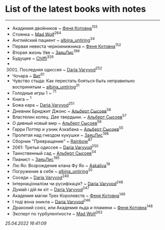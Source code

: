 # List of the latest books with notes
---

* Академия двойников ~ [Феня Котовна](users/109/109746193906459706720-google)<sup>155</sup>
* Стоянка ~ [Mad Wolf](users/947/94738840-vkontakte)<sup>264</sup>
* Английский пациент ~ [albina_untiring](users/257/2579695-vkontakte)<sup>34</sup>
* Первая невеста чернокнижника ~ [Феня Котовна](users/109/109746193906459706720-google)<sup>152</sup>
* Вторая жизнь Уве ~ [ЗаяцЛис](users/112/112388384595246311466-google)<sup>199</sup>
* Будущее ~ [Chiffi](users/105/105831994080785626680-google)<sup>326</sup>
* 3001. Последняя одиссея ~ [Daria Varyvod](users/829/829893410524253-facebook)<sup>252</sup>
* Чочара ~ [Вит](users/300/300273923-vkontakte)<sup>61</sup>
* Чувство стыда: Как перестать бояться быть неправильно воспринятым ~ [albina_untiring](users/257/2579695-vkontakte)<sup>31</sup>
* Голодные игры 1 ~ [](users/153/1537586159620888-facebook)<sup>71</sup>
* Книга ~ [](users/107/107964573981658495430-google)<sup>1</sup>
* Божа кара ~ [Daria Varyvod](users/829/829893410524253-facebook)<sup>251</sup>
* Дневник Бриджит Джонс ~ [Альберт Сысоев](users/474/47446642-vkontakte)<sup>58</sup>
* Властелин колец. Две твердыни. ~ [Альберт Сысоев](users/474/47446642-vkontakte)<sup>57</sup>
* О дивный новый мир ~ [Альберт Сысоев](users/474/47446642-vkontakte)<sup>56</sup>
* Гарри Поттер и узник Азкабана ~ [Альберт Сысоев](users/474/47446642-vkontakte)<sup>55</sup>
* Пролетая над гнездом кукушки ~ [ЗаяцЛис](users/112/112388384595246311466-google)<sup>198</sup>
* Сборник "Превращение" ~ [Rainbow](users/109/109787328219839805802-google)<sup>87</sup>
* 2061: Третья одиссея ~ [Daria Varyvod](users/829/829893410524253-facebook)<sup>250</sup>
* Таинственный сад ~ [Альберт Сысоев](users/474/47446642-vkontakte)<sup>54</sup>
* Пианист ~ [ЗаяцЛис](users/112/112388384595246311466-google)<sup>195</sup>
* Лю Яо: Возрождение клана Фу Яо ~ [Askaliya](users/326/326783541-vkontakte)<sup>19</sup>
* Погружение в себя ~ [albina_untiring](users/257/2579695-vkontakte)<sup>30</sup>
* Соседи ~ [Daria Varyvod](users/829/829893410524253-facebook)<sup>249</sup>
* Інтернаціоналізм чи русифікація? ~ [Daria Varyvod](users/829/829893410524253-facebook)<sup>248</sup>
* Думай і дій як кіт ~ [Daria Varyvod](users/829/829893410524253-facebook)<sup>247</sup>
* Академия магии Трех Королевств ~ [Феня Котовна](users/109/109746193906459706720-google)<sup>149</sup>
* І тоді вона зникла ~ [Daria Varyvod](users/829/829893410524253-facebook)<sup>246</sup>
* Драконий союз, или Академия льда и пламени ~ [Феня Котовна](users/109/109746193906459706720-google)<sup>148</sup>
* Эксперт по турбулентности ~ [Mad Wolf](users/947/94738840-vkontakte)<sup>263</sup>


_25.04.2022 16:41:09_
